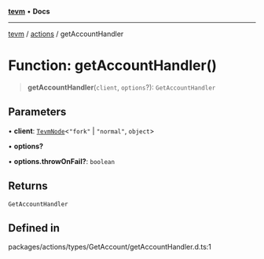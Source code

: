 [**tevm**](../../README.md) • **Docs**

***

[tevm](../../modules.md) / [actions](../README.md) / getAccountHandler

# Function: getAccountHandler()

> **getAccountHandler**(`client`, `options`?): `GetAccountHandler`

## Parameters

• **client**: [`TevmNode`](../../index/type-aliases/TevmNode.md)\<`"fork"` \| `"normal"`, `object`\>

• **options?**

• **options.throwOnFail?**: `boolean`

## Returns

`GetAccountHandler`

## Defined in

packages/actions/types/GetAccount/getAccountHandler.d.ts:1
